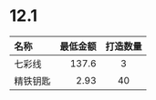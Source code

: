 
# 12.1   
| 名称     | 最低金额 | 打造数量 |
| :------- | -------: | :------: |
| 七彩线   |    137.6 |    3     |
| 精铁钥匙 |     2.93 |    40    |